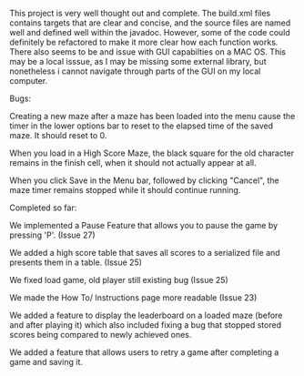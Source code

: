 This project is very well thought out and complete. The build.xml files contains targets that are clear and concise, and the source files are named well and defined well within the javadoc. However, some of the code could definitely be refactored to make it more clear how each function works. There also seems to be and issue with GUI capabilties on a MAC OS. This may be a local isssue, as I may be missing some external library, but nonetheless i cannot navigate through parts of the GUI on my local computer.

Bugs:

Creating a new maze after a maze has been loaded into the menu cause the timer in the lower options bar to reset to the elapsed time of the saved maze. It should reset to 0. 

When you load in a High Score Maze, the black square for the old character remains in the finish cell, when it should not actually appear at all. 

When you click Save in the Menu bar, followed by clicking "Cancel", the maze timer remains stopped while it should continue running.

Completed so far:

We implemented a Pause Feature that allows you to pause the game by pressing 'P'. (Issue 27)

We added a high score table that saves all scores to a serialized file and presents them in a table. (Issue 25)

We fixed load game, old player still existing bug (Issue 25)

We made the How To/ Instructions page more readable (Issue 23)

We added a feature to display the leaderboard on a loaded maze (before and after playing it) which also included fixing a bug that stopped stored scores being compared to newly achieved ones.

We added a feature that allows users to retry a game after completing a game and saving it.
                                                      
